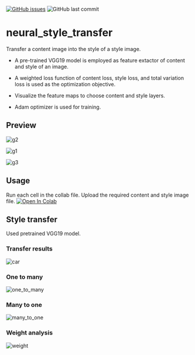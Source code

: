 [![GitHub issues](https://img.shields.io/github/issues/jhan15/neural_style_transfer)](https://github.com/jhan15/neural_style_transfer/issues)
![GitHub last commit](https://img.shields.io/github/last-commit/jhan15/neural_style_transfer?color=ff69b4)

# neural_style_transfer

Transfer a content image into the style of a style image.

- A pre-trained VGG19 model is employed as feature extactor of content and style of an image.

- A weighted loss function of content loss, style loss, and total variation loss is used as the optimization objective.

- Visualize the feature maps to choose content and style layers.

- Adam optimizer is used for training.

## Preview

![g2](https://user-images.githubusercontent.com/62132206/120387251-ef40aa00-c329-11eb-9e47-69824228d5c8.gif)

![g1](https://user-images.githubusercontent.com/62132206/120387259-f071d700-c329-11eb-9b78-f63f6c7f6088.gif)

![g3](https://user-images.githubusercontent.com/62132206/120387238-ebad2300-c329-11eb-80b2-74bb83dee39e.gif)

## Usage

Run each cell in the collab file. Upload the required content and style image file. [![Open In Colab](https://colab.research.google.com/assets/colab-badge.svg)]([https://colab.research.google.com/github/jhan15/neural_style_transfer/blob/master/neural_style_transfer.ipynb](https://colab.research.google.com/drive/1dtzkX4gd-WOUPV5bffEE_nTlpYS66Q2N?usp=sharing))

## Style transfer

Used pretrained VGG19 model.

### Transfer results

![ car](https://user-images.githubusercontent.com/62132206/120101427-543baa80-c146-11eb-9e55-a0d306473799.png)

### One to many

![one_to_many](https://user-images.githubusercontent.com/62132206/120101446-6a496b00-c146-11eb-8299-a2b190437476.png)

### Many to one

![many_to_one](https://user-images.githubusercontent.com/62132206/120102504-a9c68600-c14b-11eb-90b4-a94c014dae01.png)

### Weight analysis

![weight](https://user-images.githubusercontent.com/62132206/120114778-02644600-c181-11eb-8716-e6fea9a1fb29.png)

